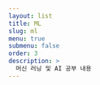 ```yaml
---
layout: list
title: ML
slug: ml
menu: true
submenu: false
order: 3
description: >
  머신 러닝 및 AI 공부 내용
---
```

